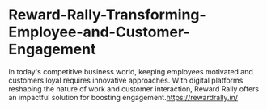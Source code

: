 # Reward-Rally-Transforming-Employee-and-Customer-Engagement
In today's competitive business world, keeping employees motivated and customers loyal requires innovative approaches. With digital platforms reshaping the nature of work and customer interaction, Reward Rally offers an impactful solution for boosting engagement.https://rewardrally.in/

